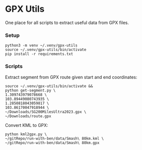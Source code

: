 # GPX Utils

One place for all scripts to extract useful data from GPX files.

### Setup 

```
python3 -m venv ~/.venv/gpx-utils
source ~/.venv/gpx-utils/bin/activate
pip install -r requirements.txt
```

### Scripts

Extract segment from GPX route given start and end coordinates:

```
source ~/.venv/gpx-utils/bin/activate &&
python get-segment.py \
1.309743979078668 \
103.89449080743935 \
1.2850818043059817 \
103.86170047918944 \
~/Downloads/SG200MilesUltra2023.gpx \
~/Downloads/route.gpx
```

Convert KML to GPX:

```
python kml2gpx.py \
~/gitRepo/run-with-ben/data/Smash\ 80km.kml \
~/gitRepo/run-with-ben/data/Smash\ 80km.gpx
```
